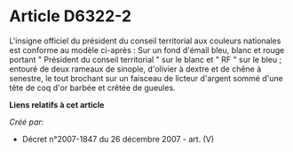 # Article D6322-2

L'insigne officiel du président du conseil territorial aux couleurs nationales est conforme au modèle ci-après : Sur un fond
d'émail bleu, blanc et rouge portant " Président du conseil territorial " sur le blanc et " RF " sur le bleu ; entouré de
deux rameaux de sinople, d'olivier à dextre et de chêne à senestre, le tout brochant sur un faisceau de licteur d'argent
sommé d'une tête de coq d'or barbée et crêtée de gueules.

**Liens relatifs à cet article**

_Créé par_:

  - Décret n°2007-1847 du 26 décembre 2007 - art. (V)
